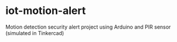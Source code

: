 # iot-motion-alert
Motion detection security alert project using Arduino and PIR sensor (simulated in Tinkercad)
